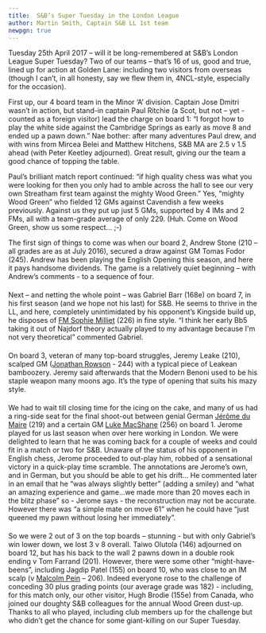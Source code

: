 ```yaml
---
title:  S&B’s Super Tuesday in the London League
author: Martin Smith, Captain S&B LL 1st team
newpgn: true
---
```


Tuesday 25th April 2017 – will it be long-remembered at S&B’s London League Super Tuesday? Two of our teams – that’s 16 of us, good and true, lined up for action at Golden Lane: including two visitors from overseas (though I can’t, in all honesty, say we flew them in, 4NCL-style, especially for the occasion).

First up, our 4 board team in the Minor ‘A’ division. Captain Jose Dmitri wasn’t in action, but stand-in captain Paul Ritchie (a Scot, but not –  yet - counted as a foreign visitor) lead the charge on board 1: “I forgot how to play the white side against the Cambridge Springs as early as move 8 and ended up a pawn down.” Nae bother: after many adventures Paul drew, and with wins from Mircea Belei and Matthew Hitchens, S&B MA are 2.5 v 1.5 ahead (with Peter Keetley adjourned). Great result, giving our the team a good chance of topping the table.

Paul’s brilliant match report continued: “if high quality chess was what you were looking for then you only had to amble across the hall to see our very own Streatham first team against the mighty Wood Green.”  Yes, “mighty Wood Green” who fielded 12 GMs against Cavendish a few weeks previously. Against us they put up just 5 GMs, supported by 4 IMs and 2 FMs, all with a team-grade average of only 229. (Huh. Come on Wood Green, show us some respect… ;-)

The first sign of things to come was when our board 2, Andrew Stone (210 – all grades are as at July 2016), secured a draw against GM Tomas Fodor (245). Andrew has been playing the English Opening this season, and here it pays handsome dividends. The game is a relatively quiet beginning – with Andrew’s comments - to a sequence of four.

<div id="board1" style="width: 800px; margin-top: 20px; margin-bottom: 20px;"></div>
<script>
  var cfg = { position: 'start', pgnFile: '/assets/pgn/super_tuesday_stone.pgn', locale: 'en', pieceStyle: 'merida', orientation: 'white', theme: 'chesscom'};
  var board = pgnView('board1', cfg);
</script>

Next – and netting the whole point – was Gabriel Barr (168e) on board 7, in his first season (and we hope not his last) for S&B. He seems to thrive in the LL, and here, completely unintimidated by his opponent’s Kingside build up, he disposes of [FM Sophie Milliet](https://en.wikipedia.org/wiki/Sophie_Milliet) (226) in fine style. “I think her early Bb5 taking it out of Najdorf theory actually played to my advantage because I'm not very theoretical” commented Gabriel.

<div id="board2" style="width: 800px; margin-top: 20px; margin-bottom: 20px;"></div>
<script>  
  var cfg = { position: 'start', pgnFile: '/assets/pgn/super_tuesday_barr.pgn', locale: 'en', pieceStyle: 'merida', orientation: 'black', theme: 'chesscom'};
  var board = pgnView('board2', cfg);  
</script>

On board 3, veteran of many top-board struggles, Jeremy Leake (210), scalped GM ([Jonathan Rowson](https://en.wikipedia.org/wiki/Jonathan_Rowson) - 244) with a typical piece of Leakean bamboozery. Jeremy said afterwards that the Modern Benoni used to be his staple weapon many moons ago. It’s the type of opening that suits his mazy style.

<div id="board3" style="width: 800px; margin-top: 20px; margin-bottom: 20px;"></div>
<script>
  var cfg = { position: 'start', pgnFile: '/assets/pgn/super_tuesday_leake.pgn', locale: 'en', pieceStyle: 'merida', orientation: 'black', theme: 'chesscom'};
  var board = pgnView('board3', cfg);
</script>

We had to wait till closing time for the icing on the cake, and many of us had a ring-side seat for the final shoot-out between genial German [Jérôme du Maire](http://streathamchess.org/2016/01/06/jerome.html) (219) and a certain GM [Luke MacShane](https://en.wikipedia.org/wiki/Luke_McShane) (256) on board 1. Jerome played for us last season when over here working in London. We were delighted to learn that he was coming back for a couple of weeks and could fit in a match or two for S&B. Unaware of the status of his opponent in English chess, Jerome proceeded to out-play him, robbed of a sensational victory in a quick-play time scramble. The annotations are Jerome’s own, and in German, but you should be able to get his drift… He commented later in an email that he “was always slightly better” (adding a smiley) and “what an amazing experience and game…we made more than 20 moves each in the blitz phase” so - Jerome says - the reconstruction may not be accurate. However there was “a simple mate on move 61” when he could have “just queened my pawn without losing her immediately”.

<div id="board4" style="width: 800px; margin-top: 20px; margin-bottom: 20px;"></div>
<script>
  var cfg = { position: 'start', pgnFile: '/assets/pgn/super_tuesday_jerome.pgn', locale: 'en', pieceStyle: 'merida', orientation: 'black', theme: 'chesscom', scrollable: true, movesHeight: '600px'};
  var board = pgnView('board4', cfg);
</script>

So we were 2 out of 3 on the top boards – stunning - but with only Gabriel’s win lower down, we lost 3 v 8 overall. Taiwo Olutola (146) adjourned on board 12, but has his back to the wall 2 pawns down in a double rook ending v Tom Farrand (201). However, there were some other “might-have-beens”, including Jagdip Patel (155) on board 10, who was close to an IM scalp (v [Malcolm Pein](https://en.wikipedia.org/wiki/Malcolm_Pein) – 206). Indeed everyone rose to the challenge of conceding 30 plus grading points (our average grade was 182) - including, for this match only, our other visitor, Hugh Brodie (155e) from Canada, who joined our doughty S&B colleagues for the annual Wood Green dust-up. Thanks to all who played, including club members up for the challenge but who didn’t get the chance for some giant-killing on our Super Tuesday.
